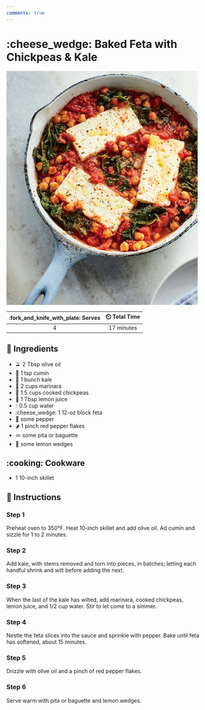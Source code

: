 ```yaml
---
comments: true
---
```

# :cheese_wedge: Baked Feta with Chickpeas & Kale

![Baked Feta with Chickpeas and Kale](../assets/images/baked-feta-with-chickpeas-and-kale.jpg)

| :fork_and_knife_with_plate: Serves | :timer_clock: Total Time |
|:----------------------------------:|:-----------------------: |
| 4 | 17 minutes |

## :salt: Ingredients

- :olive: 2 Tbsp olive oil
- :custard: 1 tsp cumin
- :leafy_green: 1 bunch kale
- :tomato: 2 cups marinara
- :stuffed_flatbread: 1.5 cups cooked chickpeas
- :lemon: 1 Tbsp lemon juice
- :droplet: 0.5 cup water
- :cheese_wedge: 1 12-oz block feta
- :salt: some pepper
- :hot_pepper: 1 pinch red pepper flakes
- :flatbread: some pita or baguette
- :lemon: some lemon wedges

## :cooking: Cookware

- 1 10-inch skillet

## :pencil: Instructions

### Step 1

Preheat oven to 350°F. Heat 10-inch skillet and add olive oil. Ad cumin and sizzle for 1 to 2 minutes.

### Step 2

Add kale, with stems removed and torn into pieces, in batches; letting each handful shrink and wilt before adding the
next.

### Step 3

When the last of the kale has wilted, add marinara, cooked chickpeas, lemon juice, and 1/2 cup water. Stir to let come
to a simmer.

### Step 4

Nestle the feta slices into the sauce and sprinkle with pepper. Bake until feta has softened, about 15 minutes.

### Step 5

Drizzle with olive oil and a pinch of red pepper flakes.

### Step 6

Serve warm with pita or baguette and lemon wedges.

